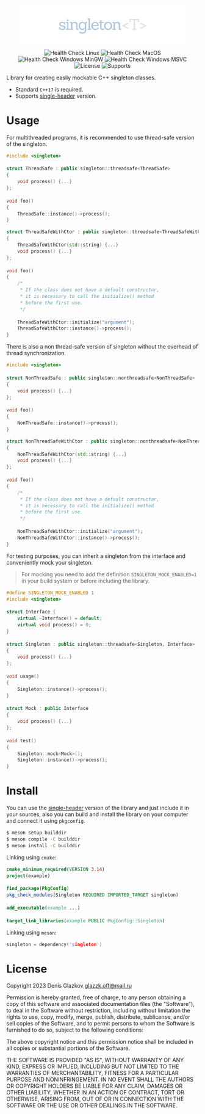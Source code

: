 <p align="center">
    <img src="assets/icon.png" width="450px" />
</p>

<p align="center">
    <img src="https://github.com/DieTime/singleton/actions/workflows/linux.yml/badge.svg" alt="Health Check Linux" />
    <img src="https://github.com/DieTime/singleton/actions/workflows/macos.yml/badge.svg" alt="Health Check MacOS" />
    <img src="https://github.com/DieTime/singleton/actions/workflows/windows-mingw.yml/badge.svg" alt="Health Check Windows MinGW" />
    <img src="https://github.com/DieTime/singleton/actions/workflows/windows-msvc.yml/badge.svg" alt="Health Check Windows MSVC" />
    <img src="https://img.shields.io/github/license/DieTime/singleton?color=%231cc727" alt="License" />
    <img src="https://img.shields.io/badge/supports-single%20header-green?color=%231cc727" alt="Supports" />
</p>

Library for creating easily mockable C++ singleton classes.

* Standard `C++17` is required.
* Supports [single-header](include/singleton.h) version.

# Usage

For multithreaded programs, it is recommended to use thread-safe version of the singleton.

```cpp
#include <singleton>

struct ThreadSafe : public singleton::threadsafe<ThreadSafe>
{
    void process() {...}
};

void foo()
{
    ThreadSafe::instance()->process();
}
```

```cpp
struct ThreadSafeWithCtor : public singleton::threadsafe<ThreadSafeWithCtor>
{
    ThreadSafeWithCtor(std::string) {...}
    void process() {...}
};

void foo()
{
    /*
     * If the class does not have a default constructor,
     * it is necessary to call the initialize() method
     * before the first use.
     */

    ThreadSafeWithCtor::initialize("argument");
    ThreadSafeWithCtor::instance()->process();
}
```

There is also a non thread-safe version of singleton without the overhead of thread synchronization.

```cpp
#include <singleton>

struct NonThreadSafe : public singleton::nonthreadsafe<NonThreadSafe>
{
    void process() {...}
};

void foo()
{
    NonThreadSafe::instance()->process();
}
```

```cpp
struct NonThreadSafeWithCtor : public singleton::nonthreadsafe<NonThreadSafeWithCtor>
{
    NonThreadSafeWithCtor(std::string) {...}
    void process() {...}
};

void foo()
{
    /*
     * If the class does not have a default constructor,
     * it is necessary to call the initialize() method
     * before the first use.
     */

    NonThreadSafeWithCtor::initialize("argument");
    NonThreadSafeWithCtor::instance()->process();
}
```

For testing purposes, you can inherit a singleton from the interface and conveniently mock your singleton.

> For mocking you need to add the definition   `SINGLETON_MOCK_ENABLED=1` in your build system or before including the library.

```cpp
#define SINGLETON_MOCK_ENABLED 1
#include <singleton>

struct Interface {
    virtual ~Interface() = default;
    virtual void process() = 0;
}

struct Singleton : public singleton::threadsafe<Singleton, Interface>
{
    void process() {...}
};

void usage()
{
    Singleton::instance()->process();
}

struct Mock : public Interface
{
    void process() {...}
};

void test()
{
    Singleton::mock<Mock>();
    Singleton::instance()->process();
}
```

# Install

You can use the [single-header](include/singleton.h) version of the library and just include it in your sources, also you can build and install the library on your computer and connect it using `pkgconfig`.

```bash
$ meson setup builddir
$ meson compile -C builddir
$ meson install -C builddir
```

Linking using `cmake`:

```cmake
cmake_minimum_required(VERSION 3.14)
project(example)

find_package(PkgConfig)
pkg_check_modules(Singleton REQUIRED IMPORTED_TARGET singleton)

add_executable(example ...)

target_link_libraries(example PUBLIC PkgConfig::Singleton)
```

Linking using `meson`:

```cpp
singleton = dependency('singleton')
```

# License

Copyright 2023 Denis Glazkov <glazzk.off@mail.ru>

Permission is hereby granted, free of charge, to any person obtaining a copy
of this software and associated documentation files (the "Software"), to deal
in the Software without restriction, including without limitation the rights
to use, copy, modify, merge, publish, distribute, sublicense, and/or sell
copies of the Software, and to permit persons to whom the Software is
furnished to do so, subject to the following conditions:

The above copyright notice and this permission notice shall be included in all
copies or substantial portions of the Software.

THE SOFTWARE IS PROVIDED "AS IS", WITHOUT WARRANTY OF ANY KIND, EXPRESS OR
IMPLIED, INCLUDING BUT NOT LIMITED TO THE WARRANTIES OF MERCHANTABILITY,
FITNESS FOR A PARTICULAR PURPOSE AND NONINFRINGEMENT. IN NO EVENT SHALL THE
AUTHORS OR COPYRIGHT HOLDERS BE LIABLE FOR ANY CLAIM, DAMAGES OR OTHER
LIABILITY, WHETHER IN AN ACTION OF CONTRACT, TORT OR OTHERWISE, ARISING FROM,
OUT OF OR IN CONNECTION WITH THE SOFTWARE OR THE USE OR OTHER DEALINGS IN THE
SOFTWARE.

